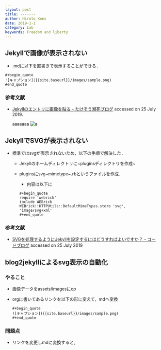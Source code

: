 ```yaml
---
layout: post
title: -------
author: Hiroto Kono
date: 2019-1-1
category: Lab
keywords: Freedom and liberty
---
```


Jekyllで画像が表示されない
--------------------------

-   .mdに以下を直書きで表示することができる．

``` {.example}
#+begin_quote
![キャプション]({{site.baseurl}}/images/sample.png)
#end_quote
```

### 参考文献

-   [Jekyllのエントリに画像を貼る -
    たけぞう瀕死ブログ](https://takezoe.hatenablog.com/entry/20140629/p1)
    accessed on 25 July 2019.
    
    aaaaaaa
    ![a]({{site.baseurl}}/assets/images/nichiyama-blog-red.svg)

JekyllでSVGが表示されない
-------------------------

-   標準ではsvgが表示されないため，以下の手順で解決した．
    -   Jekyllのホームディレクトリに~pluginsディレクトリを作成~
    -   pluginsにsvg~mimetype~.rbというファイルを作成.
        -   内容は以下に

        ``` {.example}
        #+begin_quote
        require 'webrick'
        include WEBrick
        WEBrick::HTTPUtils::DefaultMimeTypes.store 'svg', 'image/svg+xml'
        #+end_quote
        ```

### 参考文献

-   [SVGを処理するようにJekyllを設定するにはどうすればよいですか？ -
    コードブログ](https://codeday.me/jp/qa/20190512/808651.html)
    accessed on 25 July 2019

blog2jekyllによるsvg表示の自動化
--------------------------------

### やること

-   画像データをassets/imagesにcp
-   orgに書いてあるリンクを以下の形に変えて，mdへ変換

    ``` {.example}
    #+begin_quote
    ![キャプション]({{site.baseurl}}/images/sample.png)
    #+end_quote
    ```

### 問題点

-   リンクを変更しmdに変換すると,

